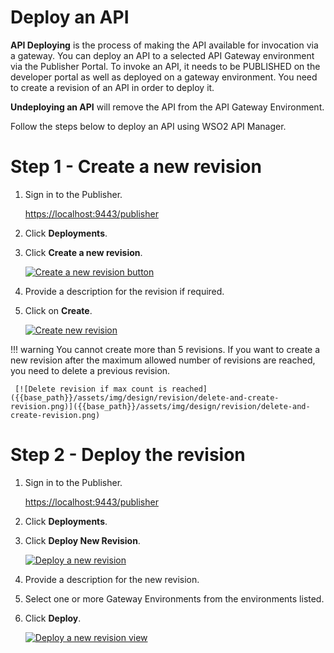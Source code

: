 # Deploy an API

**API Deploying** is the process of making the API available for invocation via a gateway. You can deploy an API to a selected API Gateway environment via the Publisher Portal. To invoke an API, it needs to be PUBLISHED on the developer portal as well as deployed on a gateway environment. You need to create a revision of an API in order to deploy it.

**Undeploying an API**  will remove the API from the API Gateway Environment.

Follow the steps below to deploy an API using WSO2 API Manager.

# Step 1 - Create a new revision

1.  Sign in to the Publisher.

     [https://localhost:9443/publisher](https://localhost:9443/publisher)

2.  Click **Deployments**.
3.  Click **Create a new revision**.

     [![Create a new revision button]({{base_path}}/assets/img/design/revision/create-new-revision-button.png)]({{base_path}}/assets/img/design/revision/create-new-revision-button.png)

4.  Provide a description for the revision if required.
5.  Click on **Create**.

     [![Create new revision]({{base_path}}/assets/img/design/revision/create-revision.png)]({{base_path}}/assets/img/design/revision/create-revision.png)

!!! warning
    You cannot create more than 5 revisions. If you want to create a new revision after the maximum allowed number of revisions are reached, you need to delete a previous revision.

     [![Delete revision if max count is reached]({{base_path}}/assets/img/design/revision/delete-and-create-revision.png)]({{base_path}}/assets/img/design/revision/delete-and-create-revision.png)

# Step 2 -  Deploy the revision

1. Sign in to the Publisher.

     [https://localhost:9443/publisher](https://localhost:9443/publisher)

2. Click **Deployments**.

3. Click **Deploy New Revision**.

     [![Deploy a new revision]({{base_path}}/assets/img/design/revision/deploy-new-revision.png)]({{base_path}}/assets/img/design/revision/deploy-new-revision.png)

4. Provide a description for the new revision.
5. Select one or more Gateway Environments from the environments listed.
6. Click **Deploy**.

     [![Deploy a new revision view]({{base_path}}/assets/img/design/revision/deploy-new-revision-example.png)]({{base_path}}/assets/img/design/revision/deploy-new-revision-example.png)


